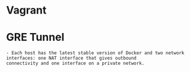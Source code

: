 # Vagrant
  
  # GRE Tunnel
    - Each host has the latest stable version of Docker and two network interfaces: one NAT interface that gives outbound           connectivity and one interface on a private network.
